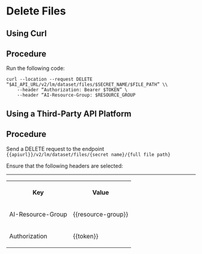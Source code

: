 <!-- loioedf9b1b0d47c4db69a5bfb56f290c711 -->

# Delete Files

<a name="task_i3h_n13_tcc"/>

<!-- task\_i3h\_n13\_tcc -->

## Using Curl



<a name="task_i3h_n13_tcc__steps_us3_fv3_tcc"/>

## Procedure

Run the following code:

```
curl --location --request DELETE “$AI_API_URL/v2/lm/dataset/files/$SECRET_NAME/$FILE_PATH” \\
	--header “Authorization: Bearer $TOKEN” \
	--header “AI-Resource-Group: $RESOURCE_GROUP
```

<a name="task_cxf_n13_tcc"/>

<!-- task\_cxf\_n13\_tcc -->

## Using a Third-Party API Platform



<a name="task_cxf_n13_tcc__steps_pyt_3v3_tcc"/>

## Procedure

Send a DELETE request to the endpoint `{{apiurl}}/v2/lm/dataset/files/{secret name}/{full file path}`

Ensure that the following headers are selected:

****


<table>
<tr>
<th valign="top">

Key

</th>
<th valign="top">

Value

</th>
</tr>
<tr>
<td valign="top">

AI-Resource-Group

</td>
<td valign="top">

\{\{resource-group\}\}

</td>
</tr>
<tr>
<td valign="top">

Authorization

</td>
<td valign="top">

\{\{token\}\}

</td>
</tr>
</table>

